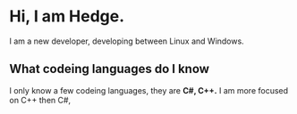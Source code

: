 # Hi, I am Hedge.

I am a new developer, developing between Linux and Windows.

## What codeing languages do I know

I only know a few codeing languages, they are **C#, C++.** I am more focused on C++ then C#, 
